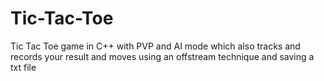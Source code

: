 # Tic-Tac-Toe
Tic Tac Toe game in C++ with PVP and AI mode which also tracks and records your result and moves using an offstream technique and saving a txt file
